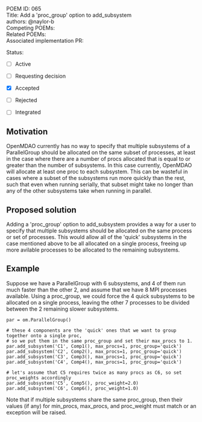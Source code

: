 POEM ID: 065  
Title: Add a 'proc_group' option to add_subsystem  
authors: @naylor-b  
Competing POEMs:  
Related POEMs:  
Associated implementation PR:

Status:

- [ ] Active
- [ ] Requesting decision
- [x] Accepted
- [ ] Rejected
- [ ] Integrated


## Motivation

OpenMDAO currently has no way to specify that multiple subsystems of a ParallelGroup should be allocated
on the same subset of processes, at least in the case where there are a number of procs allocated that
is equal to or greater than the number of subsystems.  In this case currently, OpenMDAO will allocate
at least one proc to each subsystem.  This can be wasteful in cases where a subset of the subsystems
run more quickly than the rest, such that even when running serially, that subset might take no longer
than any of the other subsystems take when running in parallel.


## Proposed solution

Adding a 'proc_group' option to add_subsystem provides a way for a user to specify that multiple 
subsystems should be allocated on the same process or set of processes.  This would allow all of the
'quick' subsystems in the case mentioned above to be all allocated on a single process, freeing up
more avilable processes to be allocated to the remaining subsystems.


## Example

Suppose we have a ParallelGroup with 6 subsystems, and 4 of them run much faster than the other 2,
and assume that we have 8 MPI processes available.  Using a proc_group, we could force the 4 quick
subsystems to be allocated on a single process, leaving the other 7 processes to be divided between the 2
remaining slower subsystems.


```
par = om.ParallelGroup()

# these 4 components are the 'quick' ones that we want to group together onto a single proc,
# so we put them in the same proc_group and set their max_procs to 1.
par.add_subsystem('C1', Comp1(), max_procs=1, proc_group='quick')
par.add_subsystem('C2', Comp2(), max_procs=1, proc_group='quick')
par.add_subsystem('C3', Comp3(), max_procs=1, proc_group='quick')
par.add_subsystem('C4', Comp4(), max_procs=1, proc_group='quick')

# let's assume that C5 requires twice as many procs as C6, so set proc_weights accordingly
par.add_subsystem('C5', Comp5(), proc_weight=2.0)
par.add_subsystem('C6', Comp6(), proc_weight=1.0)
```

Note that if multiple subsystems share the same proc_group, then their values (if any) for 
min_procs, max_procs, and proc_weight must match or an exception will be raised.

